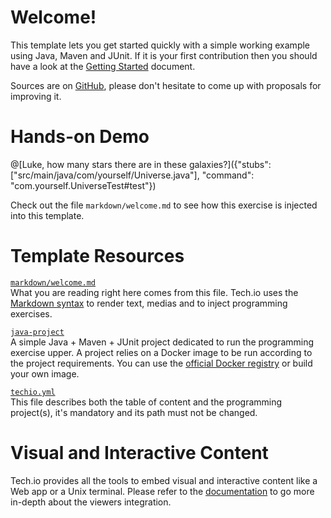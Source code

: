 # Welcome! 

This template lets you get started quickly with a simple working example using Java, Maven and JUnit. If it is your first contribution then you should have a look at the [Getting Started]() document.


Sources are on [GitHub](https://github.com/fdsCG/techio-java-template), please don't hesitate to come up with proposals for improving it.

# Hands-on Demo

@[Luke, how many stars there are in these galaxies?]({"stubs": ["src/main/java/com/yourself/Universe.java"], "command": "com.yourself.UniverseTest#test"})

Check out the file `markdown/welcome.md` to see how this exercise is injected into this template.

# Template Resources

[`markdown/welcome.md`](https://github.com/fdsCG/techio-java-template/blob/master/markdown/welcome.md)  
What you are reading right here comes from this file. Tech.io uses the [Markdown syntax](https://github.com/adam-p/markdown-here/wiki/Markdown-Cheatsheet) to render text, medias and to inject programming exercises.


[`java-project`](https://github.com/fdsCG/techio-java-template/tree/master/java-project)  
A simple Java + Maven + JUnit project dedicated to run the programming exercise upper. A project relies on a Docker image to be run according to the project requirements. You can use the [official Docker registry]() or build your own image.


[`techio.yml`](https://github.com/fdsCG/techio-java-template/blob/master/techio.yml)  
This file describes both the table of content and the programming project(s), it's mandatory and its path must not be changed.

# Visual and Interactive Content

Tech.io provides all the tools to embed visual and interactive content like a Web app or a Unix terminal. Please refer to the [documentation]() to go more in-depth about the viewers integration.